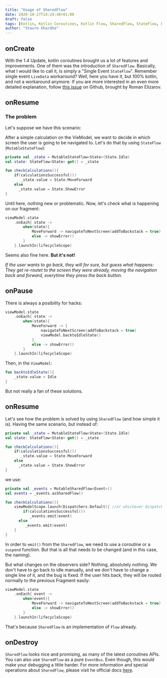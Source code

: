 ```yaml
---
title: "Usage of SharedFlow"
date: 2020-10-27T14:24:48+01:00
draft: false
tags: [Kotlin, Kotlin Coroutines, Kotlin Flow, SharedFlow, StateFlow, EventBus]
author: "Stavro Xhardha"
---
```


## onCreate

With the 1.4 Update, kotlin coroutines brought us a lot of features and improvements. One of them was the introduction of `SharedFlow`. Basically, what I would like to call it, is simply a "Single Event `StateFlow`". Remember single event `LiveData` workaround? Well, here you have it, but 100% kotlin, and not a workaround anymore.
If you are more interested in an even more detailed explanation, follow [this issue](https://github.com/Kotlin/kotlinx.coroutines/issues/2034) on Github, brought by Roman Elizarov. 

## onResume

### The problem
Let's suppose we have this scenario:

After a simple calculation on the VieModel, we want to decide in which screen the user is going to be navigated to. Let's do that by using `StateFlow` (`MutableStateFlow`):

```kotlin
private val _state = MutableStateFlow<State>(State.Idle)
val state: StateFlow<State> get() = _state

fun checkCalculations(){
    if(calculationsSuccessful())
       _state.value = State.MoveForward
    else
      _state.value = State.ShowError
}
```

Until here, nothing new or problematic. Now, let's check what is happening on our fragment:

```kotlin
viewModel.state
    .onEach{ state ->
        when(state){
            MoveForward -> navigateToNextScreen(addToBackstack = true)
            else -> showError()
        }
    }.launchIn(lifecycleScope)
```

Seems also fine here. **But it's not!**

_If the user wants to go back, they will for sure, but guess what happens: They get re-routet to the screen they were already, moving the navigation back and forward,
everytime they press the back button._

## onPause

There is always a posibility for hacks:

```kotlin
viewModel.state
    .onEach{ state ->
        when(state){
            MoveForward -> {
                navigateToNextScreen(addToBackstack = true)
                viewModel.backtoIdleState()
            }
            else -> showError()
        }
    }.launchIn(lifecycleScope)
```

Then, in the `ViewModel`:

```kotlin
fun backtoIdleState(){
    _state.value = Idle
}
```

But not really a fan of these solutions.

## onResume

Let's see how the problem is solved by using `SharedFlow` (and how simple it is). Having the same scenario, but instead of:

```kotlin
private val _state = MutableStateFlow<State>(State.Idle)
val state: StateFlow<State> get() = _state

fun checkCalculations(){
    if(calculationsSuccessful())
       _state.value = State.MoveForward
    else
      _state.value = State.ShowError
}
```

we use:

```kotlin
private val _events = MutableSharedFlow<Event>()
val events = _events.asSharedFlow()

fun checkCalculations(){ 
    viewModelScope.launch(Dispatchers.Default){ //or whichever Dispatcher you need
        if(calculationsSuccessful())
           _events.emit(event)
      else
         _events.emit(event)
    }
}
```

In order to `emit()` from the `SharedFlow`, we need to use a coroutine or a `suspend` function. But that is all that needs to be changed (and in this case, the naming).

But what changes on the observers side? Nothing, absolutely nothing. We don't have to go back to idle manually, and we don't have to change a single line of it, and the bug is fixed. If the user hits back, they will be routed normally to the previous Fragment easily:

```kotlin
viewModel.state
    .onEach{ event ->
        when(event){
            MoveForward -> navigateToNextScreen(addToBackstack = true)
            else -> showError()
        }
    }.launchIn(lifecycleScope)
```

That's because `SharedFlow` is an implementation of `Flow` already.

## onDestroy

`SharedFlow` looks nice and promising, as many of the latest coroutines APIs. You can also use `SharedFlow` as a pure `EventBus`. Even though, this would make your debugging a little harder. For more information and special operations about `SharedFlow`, please visit he official docs [here](https://kotlin.github.io/kotlinx.coroutines/kotlinx-coroutines-core/kotlinx.coroutines.flow/-shared-flow/).